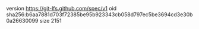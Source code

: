 version https://git-lfs.github.com/spec/v1
oid sha256:b6aa7881d703f72385be95b923343cb058d797ec5be3694cd3e30b0a26630099
size 2151
